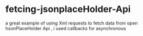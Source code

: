 # fetcing-jsonplaceHolder-Api
a great example of using Xml requests to fetch data from open hsonPlaceHolder Api , i used callbacks for asynchronous
